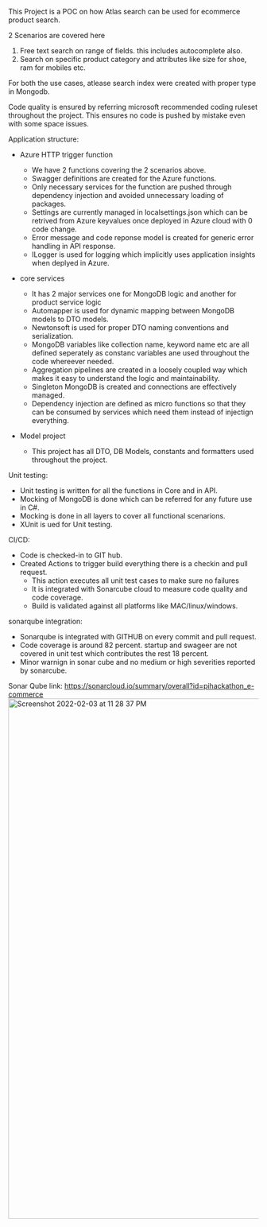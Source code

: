 This Project is a POC on how Atlas search can be used for ecommerce product search.

2 Scenarios are covered here
1) Free text search on range of fields. this includes autocomplete also.
2) Search on specific product category and attributes like size for shoe, ram for mobiles etc.

For both the use cases, atlease search index were created with proper type in Mongodb.

Code quality is ensured by referring microsoft recommended coding ruleset throughout the project. This ensures no code is pushed by mistake even with some space issues.

Application structure:
- Azure HTTP trigger function
   - We have 2 functions covering the 2 scenarios above. 
   - Swagger definitions are created for the Azure functions.
   - Only necessary services for the function are pushed through dependency injection and avoided unnecessary loading of packages.
   - Settings are currently managed in localsettings.json which can be retrived from Azure keyvalues once deployed in Azure cloud with 0 code change.
   - Error message and code reponse model is created for generic error handling in API response.
   - ILogger is used for logging which implicitly uses application insights when deplyed in Azure.
 
- core services
  - It has 2 major services one for MongoDB logic and another for product service logic
  - Automapper is used for dynamic mapping between MongoDB models to DTO models.
  - Newtonsoft is used for proper DTO naming conventions and serialization.
  - MongoDB variables like collection name, keyword name etc are all defined seperately as constanc variables ane used throughout the code whereever needed.
  - Aggregation pipelines are created in a loosely coupled way which makes it easy to understand the logic and maintainability.
  - Singleton MongoDB is created and connections are effectively managed.
  - Dependency injection are defined as micro functions so that they can be consumed by services which need them instead of injectign everything.

- Model project
  - This project has all DTO, DB Models, constants and formatters used throughout the project.

Unit testing:
  - Unit testing is written for all the functions in Core and in API. 
  - Mocking of MongoDB is done which can be referred for any future use in C#.
  - Mocking is done in all layers to cover all functional scenarions. 
  - XUnit is ued for Unit testing.

CI/CD:
  - Code is checked-in to GIT hub.
  - Created Actions to trigger build everything there is a checkin and pull request.
    - This action executes all unit test cases to make sure no failures
    - It is integrated with Sonarcube cloud to  measure code quality and code coverage.
    - Build is validated against all platforms like MAC/linux/windows.

sonarqube integration:
  - Sonarqube is integrated with GITHUB on every commit and pull request. 
  - Code coverage is around 82 percent. startup and swageer are not covered in unit test which contributes the rest 18 percent.
  - Minor warnign in sonar cube and no medium or high severities reported by sonarcube.

Sonar Qube link: https://sonarcloud.io/summary/overall?id=pihackathon_e-commerce
<img width="1047" alt="Screenshot 2022-02-03 at 11 28 37 PM" src="https://user-images.githubusercontent.com/82909783/152401288-0ced01c0-171d-419a-8324-7c146890204c.png">

